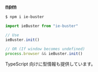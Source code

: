 ### [npm](https://www.npmjs.com/package/ie-buster)

```bash
$ npm i ie-buster
```

```js
import ieBuster from "ie-buster"

// Use
ieBuster.init()

// OR (If window becomes undefined)
process.browser && ieBuster.init()
```

TypeScript 向けに型情報も提供しています。
